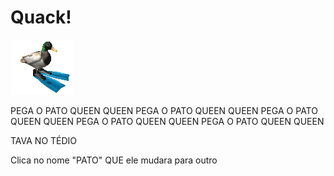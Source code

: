 # Quack!
![pato](./files/pato.gif)

PEGA O PATO QUEEN QUEEN
PEGA O PATO QUEEN QUEEN
PEGA O PATO QUEEN QUEEN
PEGA O PATO QUEEN QUEEN
PEGA O PATO QUEEN QUEEN

TAVA NO TÉDIO

Clica no nome "PATO" QUE ele mudara para outro
